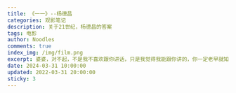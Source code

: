 ```yaml
---
title: 《一一》--杨德昌
categories: 观影笔记
description: 关于21世纪，杨德昌的答案
tags: 电影
author: Noodles
comments: true
index_img: /img/film.png
excerpt: 婆婆，对不起，不是我不喜欢跟你讲话，只是我觉得我能跟你讲的，你一定老早就知道了，不然，你就不会每次都叫我“听话”。就像他们都说你走了，你也没有告诉我，你去了哪里，所以，我觉得那一定是我们都知道的地方。婆婆，我不知道的事情太多了，所以，你知道我以后想做什么吗？我要去告诉别人他们不知道的事，给别人看他们看不到的东西，我想，这样一定天天都很好玩。说不定，有一天，我会发现你到底去了哪里，到时候哦，我可不可以跟大家讲，找大家一起过来看你呢？婆婆，我好想你，尤其是我看到那个还没有名字的小表弟，就会想起你常跟我说：你老了。我很想跟他说：我觉得……我也老了。
date: 2024-03-31 10:00:00
updated: 2022-03-31 20:00:00
sticky: 3
---
```


